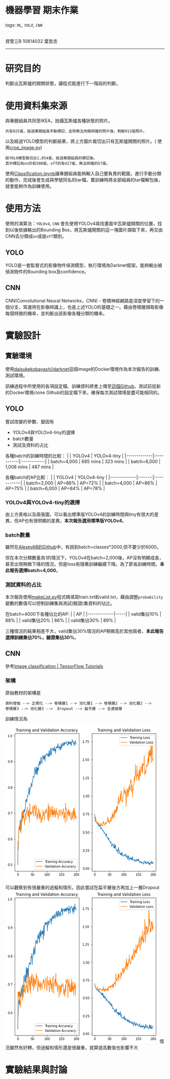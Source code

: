 # 機器學習 期末作業

###### tags: `ML`, `YOLO`, `CNN`

資管三B 10814032 葉哲丞

---

# 研究目的

判斷出瓦斯爐的開關狀態，讓程式能進行下一階段的判斷。

# 使用資料集來源

與專題組員共同至IKEA，拍攝瓦斯爐各種狀態的照片。

    共有925張，經過專題組員手動標記，去除無法肉眼辨識的照片後，剩餘913張照片。

以及經過YOLO模型的判斷結果，將上方圖片裁切出只有瓦斯爐開關的照片。(
使用[crop_image.py](pre_CNN_images/crop_image.py))

    經YOLO模型裁切出1,054張，經過專題組員的標記後。
    其中標記為on的有580張，off的有417張，無法辨識的57張。

使用[Classification.ipynb](pre_CNN_images/Classification.ipynb)讓專題組員能夠輸入自己要負責的範圍，進行手動分類的動作，完成後會生成與學號同名的tar檔。要訓練時將全部組員的tar檔解包後，就會能夠作為訓練使用。

# 使用方法

使用的演算法：`YOLOv4`, `CNN`
會先使用YOLOv4尋找畫面中瓦斯爐開關的位置，找到以後依據輸出的Bounding Box，將瓦斯爐開關的這一塊圖片擷取下來，再交由CNN去分類成`on`或是`off`類別。

## YOLO

YOLO是一套監督式的影像物件偵測模型，執行環境為Darknet框架。能夠輸出被偵測物件的Bounding box及confidence。

## CNN

CNN(Convolutional Neural Networks，CNN) - 卷積神經網路是深度學習下的一個分支，常運用在影像辨識上，也是上述YOLO的基礎之一。藉由卷積層擷取影像每個特徵的機率，並判斷出該影像各種分類的機率。

# 實驗設計

## 實驗環境

使用[daisukekobayashi/darknet](https://hub.docker.com/r/daisukekobayashi/darknet)這個image的Docker環境作為本次報告的訓練、測試環境。

訊練過程中所使用的各項設定檔、訓練資料將會上傳至[這個Github](https://github.com/isJasonYeh/ML-final-assignment)。測試前從新的Docker環境clone Github的設定檔下來，確保每次測試環境是盡可能相同的。

## YOLO

嘗試改變的參數、變因有
* YOLOv4與YOLOv4-tiny的選擇
* batch數量
* 測試及資料的占比

各種batch的訓練時間的比較：
|             |   YOLOv4   | YOLOv4-tiny |
|-------------|:----------:|:-----------:|
| batch=4,000 |  685 mins  |  323 mins   |
| batch=6,000 | 1,008 mins |  487 mins   |

各種batch的AP比較：
|             | YOLOv4 | YOLOv4-tiny |
|-------------|:------:|:-----------:|
| batch=2,000 | AP=88% |   AP=72%    |
| batch=4,000 | AP=86% |   AP=75%    |
| batch=6,000 | AP=84% |   AP=78%    |

### YOLOv4與YOLOv4-tiny的選擇

由上方表格以及兩張圖，可以看出標準版YOLOv4的訓練時間與tiny有很大的差異，但AP也有很明顯的差異，**本次報告選用標準版YOLOv4**。

### batch數量

雖然在[AlexeyAB的Github](https://github.com/AlexeyAB/darknet)中，有說到batch=classes*2000,但不要少於6000。

但在本次分類數量為1的情況下，YOLOv4在batch=2,000後，AP沒有明顯成長，甚至出現稍微下降的情況，但是loss有隨著訓練繼續下降。為了節省訓練時間，**本此報告選擇batch=4,000**。

### 測試資料的占比

本次報告使用[makeList.py](yolov4/makeList.py)程式碼填寫train.txt和valid.txt，藉由調整`probability`變數的數值可以控制訓練集與測試(驗證)集資料的佔比。

在batch=4000下各種佔比的AP:
|             | AP  |
|-------------|-----|
| valid集佔10% | 88% |
| valid集佔20% | 86% |
| valid集佔30% | 89% |


三種情況的結果相差不大，valid集佔30%情況的AP稍微高於其他兩者，**本此報告選擇訓練集佔70%，驗證集佔30%**。

## CNN
參考[Image classification | TensorFlow Tutorials](
https://www.tensorflow.org/tutorials/images/classification)

### 架構

原始教材的架構是
```
資料增強 --> 正規化 --> 卷積層1 --> 池化層1 --> 卷積層2 --> 池化層2 --> 
卷積層3 --> 池化層3 -->  Dropout --> 扁平層 --> 全連接層
```
訓練情況為

![原始](Doc_Image/原始.png "原始")

可以觀察到有很嚴重的過擬和情形，因此嘗試在扁平層後方再加上一層Dropout
![原始](Doc_Image/新增D.png "原始")
情況雖然有好轉，但過擬和情形還是很嚴重，就算提高數值也影響不大

# 實驗結果與討論


